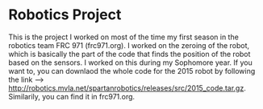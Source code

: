 # Robotics Project
This is  the project I worked on most of the time my first season in the robotics team FRC 971 (frc971.org). I worked on the zeroing of the robot, which is basically the part of the code that finds the position of the robot based on the sensors. I worked on this during my Sophomore year. If you want to, you can downlaod the whole code for the 2015 robot by following the link --> http://robotics.mvla.net/spartanrobotics/releases/src/2015_code.tar.gz. Similarily, you can find it in frc971.org.
